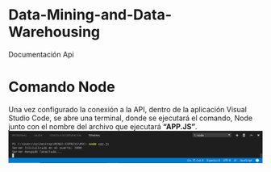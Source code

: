 # Data-Mining-and-Data-Warehousing
Documentación Api
# Comando Node
Una vez configurado la conexión a la API, dentro de la aplicación Visual Studio Code, se abre una terminal, donde se ejecutará el comando, Node junto con el nombre del archivo que ejecutará **“APP.JS”**.
![GitHub Logo](https://raw.githubusercontent.com/JorgeBarcenas/Data-Mining-and-Data-Warehousing/master/Git/Comando%20Node/comando%20node.png)
